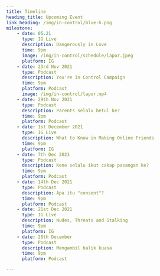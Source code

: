```yaml
---
title: Timeline
heading_title: Upcoming Event
link_heading: /img/in-control/blue-h.png
milestone: 
    - date: 05.21
      type: IG Live
      description: Dangerously in Love
      time: 9pm
      image: /img/in-control/schedule/lapor.jpeg
      platform: IG
    - date: 23rd Nov 2021
      type: Podcast
      description: You're In Control Campaign
      time: 9pm
      platform: Podcast
      image: /img/in-control/lapor.mp4
    - date: 29th Nov 2021
      type: Podcast
      description: Parents selalu betul ke?
      time: 9pm
      platform: Podcast
    - date: 1st December 2021
      type: IG Live
      description: What to Know in Making Online Friends
      time: 9pm
      platform: IG
    - date: 7th Dec 2021
      type: Podcast
      description: Kene selalu ikut cakap pasangan ke?
      time: 9pm
      platform: Podcast
    - date: 14th Dec 2021
      type: Podcast
      description: Apa itu "consent"?
      time: 9pm
      platform: Podcast
    - date: 21st Dec 2021
      type: IG Live
      description: Nudes, Threats and Stalking
      time: 9pm
      platform: IG
    - date: 28th December
      type: Podcast
      description: Mengambil balik kuasa
      time: 9pm
      platform: Podcast

---
```


